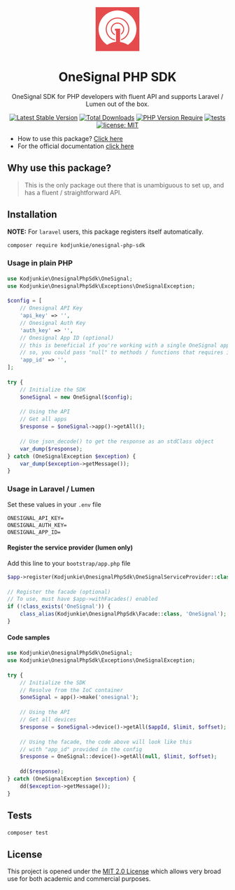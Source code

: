 <div align="center">
  <img src="./onesignal.png" alt="OneSignal" height="100" width="auto" />
</div>

<h1 align="center">OneSignal PHP SDK</h1>

<div align="center">

OneSignal SDK for PHP developers with fluent API and supports Laravel / Lumen out of the box.

[![Latest Stable Version](http://poser.pugx.org/kodjunkie/onesignal-php-sdk/v)](https://packagist.org/packages/kodjunkie/onesignal-php-sdk) [![Total Downloads](http://poser.pugx.org/kodjunkie/onesignal-php-sdk/downloads)](https://packagist.org/packages/kodjunkie/onesignal-php-sdk) [![PHP Version Require](http://poser.pugx.org/kodjunkie/onesignal-php-sdk/require/php)](https://packagist.org/packages/kodjunkie/onesignal-php-sdk) [![tests](https://github.com/kodjunkie/onesignal-php-sdk/actions/workflows/php.yml/badge.svg?branch=master)](https://github.com/kodjunkie/onesignal-php-sdk/actions/workflows/php.yml) <a href="https://github.com/kodjunkie/onesignal-php-sdk/blob/master/LICENSE"><img src="https://img.shields.io/badge/license-MIT-red.svg" alt="license: MIT" height="20"></a>

</div>

- How to use this package? [Click here](https://github.com/kodjunkie/onesignal-php-sdk/tree/master/docs)
- For the official documentation [click here](https://documentation.onesignal.com/reference)

## Why use this package?

> This is the only package out there that is unambiguous to set up, and has a fluent / straightforward API.

## Installation

**NOTE:** For `laravel` users, this package registers itself automatically.

```bash
composer require kodjunkie/onesignal-php-sdk
```

### Usage in plain PHP

```php
use Kodjunkie\OnesignalPhpSdk\OneSignal;
use Kodjunkie\OnesignalPhpSdk\Exceptions\OneSignalException;

$config = [
    // Onesignal API Key
    'api_key' => '',
    // Onesignal Auth Key
    'auth_key' => '',
    // Onesignal App ID (optional)
    // this is beneficial if you're working with a single OneSignal app
    // so, you could pass "null" to methods / functions that requires it.
    'app_id' => '',
];

try {
    // Initialize the SDK
    $oneSignal = new OneSignal($config);
    
    // Using the API
    // Get all apps
    $response = $oneSignal->app()->getAll();
    
    // Use json_decode() to get the response as an stdClass object
    var_dump($response);
} catch (OneSignalException $exception) {
    var_dump($exception->getMessage());
}
```

### Usage in Laravel / Lumen

Set these values in your `.env` file

```dotenv
ONESIGNAL_API_KEY=
ONESIGNAL_AUTH_KEY=
ONESIGNAL_APP_ID=
```

#### Register the service provider (lumen only)

Add this line to your `bootstrap/app.php` file

```php
$app->register(Kodjunkie\OnesignalPhpSdk\OneSignalServiceProvider::class);

// Register the facade (optional)
// To use, must have $app->withFacades() enabled
if (!class_exists('OneSignal')) {
    class_alias(Kodjunkie\OnesignalPhpSdk\Facade::class, 'OneSignal');
}
```

#### Code samples

```php
use Kodjunkie\OnesignalPhpSdk\OneSignal;
use Kodjunkie\OnesignalPhpSdk\Exceptions\OneSignalException;

try {
    // Initialize the SDK
    // Resolve from the IoC container
    $oneSignal = app()->make('onesignal');
    
    // Using the API
    // Get all devices
    $response = $oneSignal->device()->getAll($appId, $limit, $offset);
    
    // Using the facade, the code above will look like this
    // with "app_id" provided in the config
    $response = OneSignal::device()->getAll(null, $limit, $offset);
    
    dd($response);
} catch (OneSignalException $exception) {
    dd($exception->getMessage());
}
```

## Tests

```bash
composer test
```

## License

This project is opened under the [MIT 2.0 License](https://github.com/kodjunkie/onesignal-php-sdk/blob/master/LICENSE)
which allows very broad use for both academic and commercial purposes.
